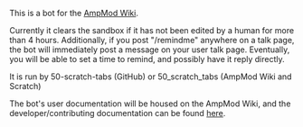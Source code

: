 This is a bot for the [AmpMod Wiki](https://ultiblocks.miraheze.org).

Currently it clears the sandbox if it has not been edited by a human for more than 4 hours. Additionally, if you post "/remindme" anywhere on a talk page, the bot will immediately post a message on your user talk page. Eventually, you will be able to set a time to remind, and possibly have it reply directly.

It is run by 50-scratch-tabs (GitHub) or 50_scratch_tabs (AmpMod Wiki and Scratch)

The bot's user documentation will be housed on the AmpMod Wiki, and the developer/contributing documentation can be found [here](https://ampmod.js.org/AmpBot).

